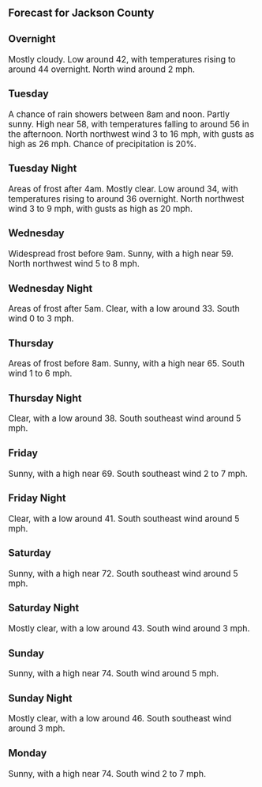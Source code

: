 <div>
   <h2>Forecast for Jackson County</h2>
   <p>
      <div style="font-size:120%">
         <h3>Overnight</h3>Mostly cloudy. Low around 42, with temperatures rising to around 44 overnight. North wind around 2 mph.<br></div>
   </p>
   <p>
      <div style="font-size:120%">
         <h3>Tuesday</h3>A chance of rain showers between 8am and noon. Partly sunny. High near 58, with temperatures falling to around 56 in the afternoon.
         North northwest wind 3 to 16 mph, with gusts as high as 26 mph. Chance of precipitation is 20%.<br></div>
   </p>
   <p>
      <div style="font-size:120%">
         <h3>Tuesday Night</h3>Areas of frost after 4am. Mostly clear. Low around 34, with temperatures rising to around 36 overnight. North northwest wind
         3 to 9 mph, with gusts as high as 20 mph.<br></div>
   </p>
   <p>
      <div style="font-size:120%">
         <h3>Wednesday</h3>Widespread frost before 9am. Sunny, with a high near 59. North northwest wind 5 to 8 mph.<br></div>
   </p>
   <p>
      <div style="font-size:120%">
         <h3>Wednesday Night</h3>Areas of frost after 5am. Clear, with a low around 33. South wind 0 to 3 mph.<br></div>
   </p>
   <p>
      <div style="font-size:120%">
         <h3>Thursday</h3>Areas of frost before 8am. Sunny, with a high near 65. South wind 1 to 6 mph.<br></div>
   </p>
   <p>
      <div style="font-size:120%">
         <h3>Thursday Night</h3>Clear, with a low around 38. South southeast wind around 5 mph.<br></div>
   </p>
   <p>
      <div style="font-size:120%">
         <h3>Friday</h3>Sunny, with a high near 69. South southeast wind 2 to 7 mph.<br></div>
   </p>
   <p>
      <div style="font-size:120%">
         <h3>Friday Night</h3>Clear, with a low around 41. South southeast wind around 5 mph.<br></div>
   </p>
   <p>
      <div style="font-size:120%">
         <h3>Saturday</h3>Sunny, with a high near 72. South southeast wind around 5 mph.<br></div>
   </p>
   <p>
      <div style="font-size:120%">
         <h3>Saturday Night</h3>Mostly clear, with a low around 43. South wind around 3 mph.<br></div>
   </p>
   <p>
      <div style="font-size:120%">
         <h3>Sunday</h3>Sunny, with a high near 74. South wind around 5 mph.<br></div>
   </p>
   <p>
      <div style="font-size:120%">
         <h3>Sunday Night</h3>Mostly clear, with a low around 46. South southeast wind around 3 mph.<br></div>
   </p>
   <p>
      <div style="font-size:120%">
         <h3>Monday</h3>Sunny, with a high near 74. South wind 2 to 7 mph.<br></div>
   </p>
</div>